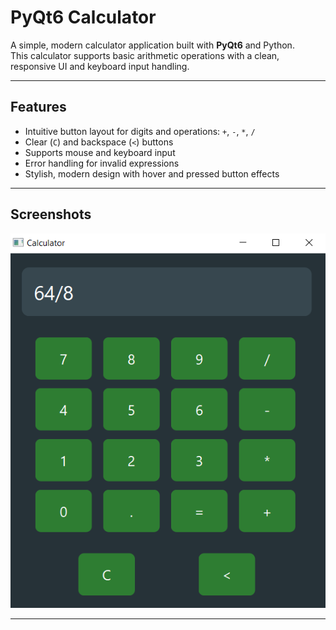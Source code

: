 # PyQt6 Calculator

A simple, modern calculator application built with **PyQt6** and Python.  
This calculator supports basic arithmetic operations with a clean, responsive UI and keyboard input handling.

---

## Features

- Intuitive button layout for digits and operations: `+`, `-`, `*`, `/`
- Clear (`C`) and backspace (`<`) buttons
- Supports mouse and keyboard input
- Error handling for invalid expressions
- Stylish, modern design with hover and pressed button effects

---
## Screenshots

![Calculator Screenshot](calculator_pic.PNG)  


---
